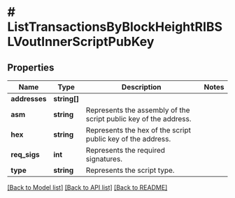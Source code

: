 # # ListTransactionsByBlockHeightRIBSLVoutInnerScriptPubKey

## Properties

Name | Type | Description | Notes
------------ | ------------- | ------------- | -------------
**addresses** | **string[]** |  |
**asm** | **string** | Represents the assembly of the script public key of the address. |
**hex** | **string** | Represents the hex of the script public key of the address. |
**req_sigs** | **int** | Represents the required signatures. |
**type** | **string** | Represents the script type. |

[[Back to Model list]](../../README.md#models) [[Back to API list]](../../README.md#endpoints) [[Back to README]](../../README.md)
